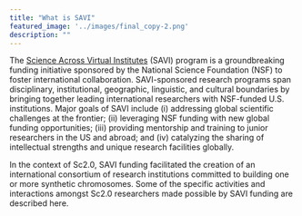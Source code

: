 ```yaml
---
title: "What is SAVI"
featured_image: '../images/final_copy-2.png'
description: ""
---
```


The [Science Across Virtual Institutes](https://www.nsf.gov/news/special_reports/savi/) (SAVI) program is a groundbreaking funding initiative sponsored by the National Science Foundation (NSF) to foster international collaboration. SAVI-sponsored research programs span disciplinary, institutional, geographic, linguistic, and cultural boundaries by bringing together leading international researchers with NSF-funded U.S. institutions. Major goals of SAVI include (i) addressing global scientific challenges at the frontier; (ii) leveraging NSF funding with new global funding opportunities; (iii) providing mentorship and training to junior researchers in the US and abroad; and (iv) catalyzing the sharing of intellectual strengths and unique research facilities globally.

In the context of Sc2.0, SAVI funding facilitated the creation of an international consortium of research institutions committed to building one or more synthetic chromosomes.  Some of the specific activities and interactions amongst Sc2.0 researchers made possible by SAVI funding are described here.